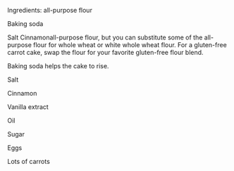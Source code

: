 Ingredients: 
all-purpose flour

Baking soda 

Salt
Cinnamonall-purpose flour, but you can substitute some of the all-purpose flour for whole wheat or white whole wheat flour. For a gluten-free carrot cake, swap the flour for your favorite gluten-free flour blend.

Baking soda helps the cake to rise.

Salt

Cinnamon 

Vanilla extract

Oil 

Sugar 

Eggs 

Lots of carrots 